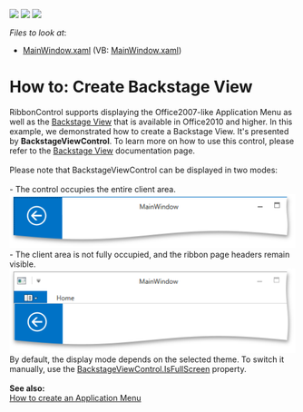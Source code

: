 <!-- default badges list -->
![](https://img.shields.io/endpoint?url=https://codecentral.devexpress.com/api/v1/VersionRange/128655517/21.1.5%2B)
[![](https://img.shields.io/badge/Open_in_DevExpress_Support_Center-FF7200?style=flat-square&logo=DevExpress&logoColor=white)](https://supportcenter.devexpress.com/ticket/details/T325047)
[![](https://img.shields.io/badge/📖_How_to_use_DevExpress_Examples-e9f6fc?style=flat-square)](https://docs.devexpress.com/GeneralInformation/403183)
<!-- default badges end -->
<!-- default file list -->
*Files to look at*:

* [MainWindow.xaml](./CS/MainWindow.xaml) (VB: [MainWindow.xaml](./VB/MainWindow.xaml))
<!-- default file list end -->
# How to: Create Backstage View 


RibbonControl supports displaying the Office2007-like Application Menu as well as the <a href="https://learn.microsoft.com/en-us/previous-versions/office/developer/office-2010/ee691833">Backstage View</a> that is available in Office2010 and higher. In this example, we demonstrated how to create a Backstage View. It's presented by <strong>BackstageViewControl</strong>. To learn more on how to use this control, please refer to the <a href="https://documentation.devexpress.com/#WPF/CustomDocument10507">Backstage View</a> documentation page.<br><br>Please note that BackstageViewControl can be displayed in two modes:<br><br>- The control occupies the entire client area.<br><img src="https://raw.githubusercontent.com/DevExpress-Examples/how-to-create-backstage-view-t325047/15.2.4+/media/33d5c805-a3d4-11e5-80bf-00155d62480c.png"><br>- The client area is not fully occupied, and the ribbon page headers remain visible.<br><img src="https://raw.githubusercontent.com/DevExpress-Examples/how-to-create-backstage-view-t325047/15.2.4+/media/3ad2750e-a3d4-11e5-80bf-00155d62480c.png"><br>By default, the display mode depends on the selected theme. To switch it manually, use the <a href="https://documentation.devexpress.com/#WPF/DevExpressXpfRibbonBackstageViewControl_IsFullScreentopic">BackstageViewControl.IsFullScreen</a> property.<br><br><strong>See also:</strong><br><a href="https://documentation.devexpress.com/#WPF/CustomDocument8182">How to create an Application Menu</a>

<br/>


